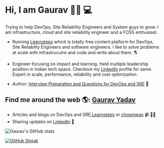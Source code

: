 # Hi, I am Gaurav 👋🏾 💻 

Trying to help DevOps, Site Reliability Engineers and System guys to grow. I am infrastructure, cloud and site reliability engineer and a FOSS enthusiast. 

- Running <a href="https://learnsteps.com"> Learnsteps</a> which is totally free content platform for DevOps, Site Reliablity Engineers and software engineers. I like to solve problems at scale with infrastrucutre and code and write about them. 🌎

- Engineer focusing on impact and learning. Held multiple leadership position in Indian tech space. Checkout my <a href="https://www.linkedin.com/in/chowmean/">LinkedIn</a> profile for same. Expert in scale, performance, reliability and cost optimization. 

- Author:  <a href="https://www.amazon.in/Interview-preparation-interview-questions-DevOps-ebook/dp/B086ZVY7KM/ref=sr_1_1?dchild=1&keywords=interview+devops&qid=1586755852&s=computers&sr=8-1">Interview Preparation and Questions for DevOps and SRE</a> :book:



## Find me around the web 🌎: <a href="https://github.com/chowmean">Gaurav Yadav</a>
- Articles and blogs on DevOps and SRE<a href="https://learnsteps.com"> Learnsteps</a> or <a href="https://www.chowmean.github.io">chowmean</a> 📹 ✍🏾
- Sharing updates on <a href="https://www.linkedin.com/in/chowmean/">LinkedIn</a> 💼



![Gaurav's GitHub stats](https://github-readme-stats.vercel.app/api?username=chowmean)

[![GitHub Streak](http://github-readme-streak-stats.herokuapp.com?user=chowmean&date_format=M%20j%5B%2C%20Y%5D)](https://git.io/streak-stats)


